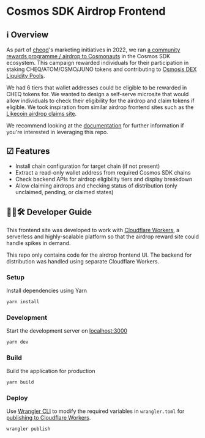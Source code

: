 # Cosmos SDK Airdrop Frontend

## ℹ️ Overview

As part of [cheqd](https://www.cheqd.io)'s marketing initiatives in 2022, we ran [a community rewards programme / airdrop to Cosmonauts](https://blog.cheqd.io/cosmos-community-airdrop-32fdb1c0cfd0) in the Cosmos SDK ecosystem. This campaign rewarded individuals for their participation in staking CHEQ/ATOM/OSMO/JUNO tokens and contributing to [Osmosis DEX Liquidity Pools](https://docs.osmosis.zone/overview/).

We had 6 tiers that wallet addresses could be eligible to be rewarded in CHEQ tokens for. We wanted to design a self-serve microsite that would allow individuals to check their eligibility for the airdrop and claim tokens if eligible. We took inspiration from similar airdrop frontend sites such as the [Likecoin airdrop claims site](https://github.com/likecoin/app-like-co).  

We recommend looking at the [documentation](https://v3.nuxtjs.org) for further information if you're interested in leveraging this repo.

## ☑ Features

- Install chain configuration for target chain (if not present)
- Extract a read-only wallet address from required Cosmos SDK chains
- Check backend APIs for airdrop eligibility tiers and display breakdown
- Allow claiming airdrops and checking status of distribution (only unclaimed, pending, or claimed states)

## 🧑‍💻🛠 Developer Guide

This frontend site was developed to work with [Cloudflare Workers](https://workers.cloudflare.com/), a serverless and highly-scalable platform so that the airdrop reward site could handle spikes in demand.

This repo only contains code for the airdrop frontend UI. The backend for distribution was handled using separate Cloudflare Workers.

### Setup

Install dependencies using Yarn

```bash
yarn install
```

### Development

Start the development server on [localhost:3000](http://localhost:3000)

```bash
yarn dev
```

### Build

Build the application for production

```bash
yarn build
```

### Deploy

Use [Wrangler CLI](https://developers.cloudflare.com/workers/wrangler/get-started/) to modify the required variables in `wrangler.toml` for [publishing to Cloudflare Workers](https://developers.cloudflare.com/workers/wrangler/commands/).

```bash
wrangler publish
```
